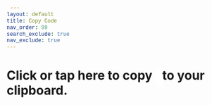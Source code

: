 ```yaml
---
layout: default
title: Copy Code
nav_order: 99
search_exclude: true
nav_exclude: true
---
```


<style>
    code {
        font-family: 'Consolas', Courier, monospace;
        background-color: #FFF;
        padding: 8px !important;
        border-radius: 3px;
        /* box-shadow: 1px 1px 2px #222 inset; */
    }

    /* .content {
        /* background-color: #AAA !important; */
        padding: 20px;
        /* border-radius: 10px; */
        /* box-shadow: 1px 1px 10px #AAA; */
    } */
</style>

<body onload="
    (function() {
        const searchParams = new URLSearchParams(window.location.search);
        const copy = searchParams.get('code');
        document.getElementById('copy').innerHTML = copy;
    })();
">
    <h1 onclick="
            (function() {
                const textArea = document.createElement('textarea');
                textArea.value = document.getElementById('copy').innerHTML;
                textArea.style.opacity = 0;
                document.body.appendChild(textArea);
                textArea.focus();
                textArea.select();
                try {
                    const success = document.execCommand('copy');
                    alert(`${success ? `Success! Copied ${textArea.value} to clipboard.` : 'Something went wrong, please manually copy.'}`);
                } catch (err) {
                    console.error(err.name, err.message);
                }
                document.body.removeChild(textArea);
            })();
        ">Click or tap here to copy <code id="copy"></code> to your clipboard.</h1>
</body>
